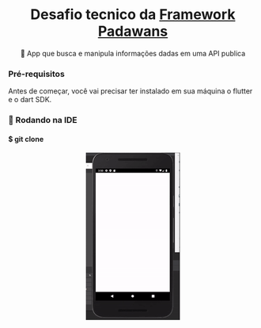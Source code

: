 <h1 align="center">Desafio tecnico da <a href="https://jobs.kenoby.com/frameworkpadawans">Framework Padawans</a></h1>

<p align="center">📱 App que busca e manipula informações dadas em uma API publica</p>

### Pré-requisitos

Antes de começar, você vai precisar ter instalado em sua máquina o flutter e o dart SDK.

### 🎲 Rodando na IDE

<h4 Clone este repositório</h4>
$ git clone <https://github.com/lemarinhofernandes/padawans_desafio.git>

<h4 Abra uma IDE que suporte o Flutter e ajuste seus plugins</h4>

<h4 Abra o repositorio clonado</h4>

<h4 Configure o flutter e dart SDK</h4>

<h4 Abra seu emulador de smartphone</h4>

<h4 Dê "run" na "main.dart"</h4>

<p align="center">
  <img width="190" height="338" src="assets/demo.gif"> 
</p>
